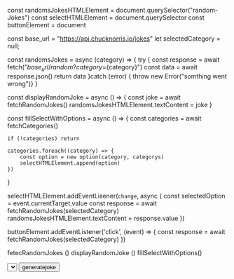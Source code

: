 const randomsJokesHTMLElement = document.querySelector("random-Jokes")
const selectHTMLElement = document.querySelector
const buttonElement = document



const base_url = "https://api.chucknorris.io/jokes"
let selectedCategory = null; 


const randomsJokes = async (category) => {
    try {
    const response = await fetch("${base_url}/random?category=${category}")
    const data = await response.json()
    return data
}catch (error) {
    throw new Error("somthing went wrong")}
}


const displayRandomJoke = async () => {
    const joke = await fetchRandomJokes()
    randomsJokesHTMLElement.textContent = joke
}

const fillSelectWithOptions = async () => {
    const categories = await fetchCategories()
    
    if (!categories) return

    categories.foreach((category) => {
        const option = new option(category, categorys)
        selectHTMLElement.append(option)
    })
}

selectHTMLElement.addEventLisener(`change`, async {
    const selectedOption = event.currentTarget.value
    const response = await fetchRandomJokes(selectedCategory)
    randomsJokesHTMLElement.textContent = response.value
})

buttonElement.addEventListener('click', (event) => {
    const response = await  fetchRandomJokes(selectedCategory)
})


fetecRandomJokes ()
displayRandomJoke ()
fillSelectWithOptions()





















<!DOCTYPE html>
<html lang="en">
<head>
    <meta charset="UTF-8">
    <meta name="viewport" content="width=device-width, initial-scale=1.0">
    <title>Document</title>
</head>
<body>
    <select name="categories" id="categories"></select>
    <button class="">generatejoke</button>
    <script src="app.js"> </script>
    
</body>
</html>
